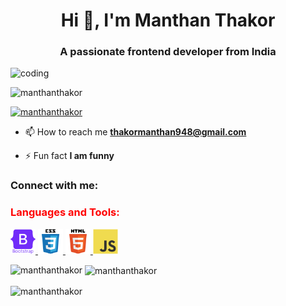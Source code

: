 <h1 align="center">Hi 👋, I'm Manthan Thakor</h1>
<h3 align="center">A passionate frontend developer from India</h3>

<img algn="right" alt="coding" width="400" src="https://gifdb.com/images/high/animated-chock-coding-c78f6elj32sfoi8q.gif">

<p align="left"> <img src="https://komarev.com/ghpvc/?username=manthanthakor&label=Profile%20views&color=0e75b6&style=flat" alt="manthanthakor" /> </p>

<p align="left"> <a href="https://github.com/ryo-ma/github-profile-trophy"><img src="https://github-profile-trophy.vercel.app/?username=manthanthakor" alt="manthanthakor" /></a> </p>

- 📫 How to reach me **thakormanthan948@gmail.com**

- ⚡ Fun fact **I am funny**

<h3 align="left">Connect with me:</h3>
<p align="left">
</p>

<h3 align="left" style="color:red">Languages and Tools:</h3>
<p align="left"> <a href="https://getbootstrap.com" target="_blank" rel="noreferrer"> <img src="https://raw.githubusercontent.com/devicons/devicon/master/icons/bootstrap/bootstrap-plain-wordmark.svg" alt="bootstrap" width="40" height="40"/> </a> <a href="https://www.w3schools.com/css/" target="_blank" rel="noreferrer"> <img src="https://raw.githubusercontent.com/devicons/devicon/master/icons/css3/css3-original-wordmark.svg" alt="css3" width="40" height="40"/> </a> <a href="https://www.w3.org/html/" target="_blank" rel="noreferrer"> <img src="https://raw.githubusercontent.com/devicons/devicon/master/icons/html5/html5-original-wordmark.svg" alt="html5" width="40" height="40"/> </a> <a href="https://developer.mozilla.org/en-US/docs/Web/JavaScript" target="_blank" rel="noreferrer"> <img src="https://raw.githubusercontent.com/devicons/devicon/master/icons/javascript/javascript-original.svg" alt="javascript" width="40" height="40"/> </a> </p>

<p><img align="left" src="https://github-readme-stats.vercel.app/api/top-langs?username=manthanthakor&show_icons=true&locale=en&layout=compact" alt="manthanthakor" /></p>

<p>&nbsp;<img align="center" src="https://github-readme-stats.vercel.app/api?username=manthanthakor&show_icons=true&locale=en" alt="manthanthakor" /></p>

<p><img align="center" src="https://github-readme-streak-stats.herokuapp.com/?user=manthanthakor&" alt="manthanthakor" /></p>
